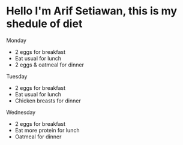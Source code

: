 # Hello I'm Arif Setiawan, this is my shedule of diet

Monday

- 2 eggs for breakfast
- Eat usual for lunch
- 2 eggs & oatmeal for dinner


Tuesday

- 2 eggs for breakfast
- Eat usual for lunch
- Chicken breasts for dinner

Wednesday

- 2 eggs for breakfast
- Eat more protein for lunch
- Oatmeal for dinner

